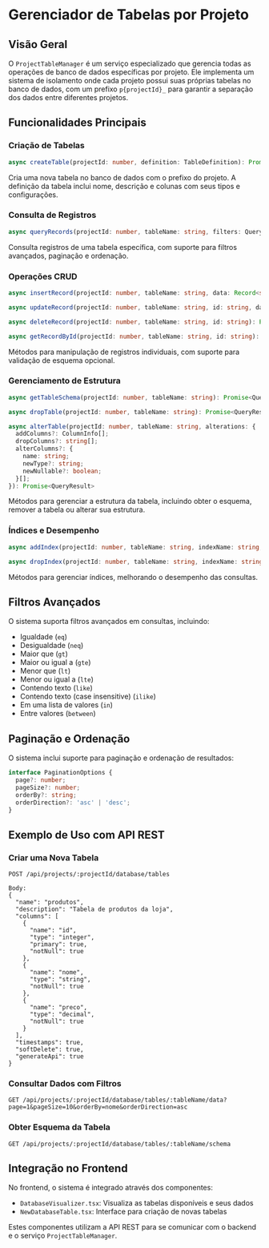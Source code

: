 # Gerenciador de Tabelas por Projeto

## Visão Geral

O `ProjectTableManager` é um serviço especializado que gerencia todas as operações de banco de dados específicas por projeto. Ele implementa um sistema de isolamento onde cada projeto possui suas próprias tabelas no banco de dados, com um prefixo `p{projectId}_` para garantir a separação dos dados entre diferentes projetos.

## Funcionalidades Principais

### Criação de Tabelas

```typescript
async createTable(projectId: number, definition: TableDefinition): Promise<QueryResult>
```

Cria uma nova tabela no banco de dados com o prefixo do projeto. A definição da tabela inclui nome, descrição e colunas com seus tipos e configurações.

### Consulta de Registros

```typescript
async queryRecords(projectId: number, tableName: string, filters: QueryFilter[] = [], pagination: PaginationOptions = {}): Promise<QueryResult>
```

Consulta registros de uma tabela específica, com suporte para filtros avançados, paginação e ordenação.

### Operações CRUD

```typescript
async insertRecord(projectId: number, tableName: string, data: Record<string, any>, schema?: ValidationSchema): Promise<QueryResult>

async updateRecord(projectId: number, tableName: string, id: string, data: Record<string, any>, schema?: ValidationSchema): Promise<QueryResult>

async deleteRecord(projectId: number, tableName: string, id: string): Promise<QueryResult>

async getRecordById(projectId: number, tableName: string, id: string): Promise<QueryResult>
```

Métodos para manipulação de registros individuais, com suporte para validação de esquema opcional.

### Gerenciamento de Estrutura

```typescript
async getTableSchema(projectId: number, tableName: string): Promise<QueryResult>

async dropTable(projectId: number, tableName: string): Promise<QueryResult>

async alterTable(projectId: number, tableName: string, alterations: {
  addColumns?: ColumnInfo[];
  dropColumns?: string[];
  alterColumns?: {
    name: string;
    newType?: string;
    newNullable?: boolean;
  }[];
}): Promise<QueryResult>
```

Métodos para gerenciar a estrutura da tabela, incluindo obter o esquema, remover a tabela ou alterar sua estrutura.

### Índices e Desempenho

```typescript
async addIndex(projectId: number, tableName: string, indexName: string, columns: string[], unique: boolean = false): Promise<QueryResult>

async dropIndex(projectId: number, tableName: string, indexName: string): Promise<QueryResult>
```

Métodos para gerenciar índices, melhorando o desempenho das consultas.

## Filtros Avançados

O sistema suporta filtros avançados em consultas, incluindo:

- Igualdade (`eq`)
- Desigualdade (`neq`)
- Maior que (`gt`)
- Maior ou igual a (`gte`)
- Menor que (`lt`)
- Menor ou igual a (`lte`)
- Contendo texto (`like`)
- Contendo texto (case insensitive) (`ilike`)
- Em uma lista de valores (`in`)
- Entre valores (`between`)

## Paginação e Ordenação

O sistema inclui suporte para paginação e ordenação de resultados:

```typescript
interface PaginationOptions {
  page?: number;
  pageSize?: number;
  orderBy?: string;
  orderDirection?: 'asc' | 'desc';
}
```

## Exemplo de Uso com API REST

### Criar uma Nova Tabela

```
POST /api/projects/:projectId/database/tables

Body:
{
  "name": "produtos",
  "description": "Tabela de produtos da loja",
  "columns": [
    {
      "name": "id",
      "type": "integer",
      "primary": true,
      "notNull": true
    },
    {
      "name": "nome",
      "type": "string",
      "notNull": true
    },
    {
      "name": "preco",
      "type": "decimal",
      "notNull": true
    }
  ],
  "timestamps": true,
  "softDelete": true,
  "generateApi": true
}
```

### Consultar Dados com Filtros

```
GET /api/projects/:projectId/database/tables/:tableName/data?page=1&pageSize=10&orderBy=nome&orderDirection=asc
```

### Obter Esquema da Tabela

```
GET /api/projects/:projectId/database/tables/:tableName/schema
```

## Integração no Frontend

No frontend, o sistema é integrado através dos componentes:

- `DatabaseVisualizer.tsx`: Visualiza as tabelas disponíveis e seus dados
- `NewDatabaseTable.tsx`: Interface para criação de novas tabelas

Estes componentes utilizam a API REST para se comunicar com o backend e o serviço `ProjectTableManager`.
